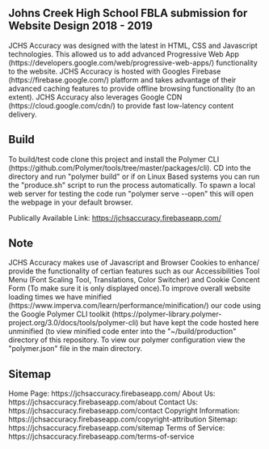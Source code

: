 <h2>Johns Creek High School FBLA submission for Website Design 2018 - 2019</h2>JCHS Accuracy was designed with the latest in HTML, CSS and Javascript technologies. This allowed us to add advanced Progressive Web App (https://developers.google.com/web/progressive-web-apps/) functionality to the website. JCHS Accuracy is hosted with Googles Firebase (https://firebase.google.com/) platform and takes advantage of their advanced caching features to provide offline browsing functionality (to an extent). JCHS Accuracy also leverages Google CDN (https://cloud.google.com/cdn/) to provide fast low-latency content delivery. 

<h2>Build</h2> To build/test code clone this project and install the Polymer CLI (https://github.com/Polymer/tools/tree/master/packages/cli). CD into the directory and run "polymer build" or if on Linux Based systems you can run the "produce.sh" script to run the process automatically. To spawn a local web server for testing the code run "polymer serve --open" this will open the webpage in your default browser.

Publically Available Link: https://jchsaccuracy.firebaseapp.com/

<h2>Note</h2> JCHS Accuracy makes use of Javascript and Browser Cookies to enhance/ provide the functionality of certian features such as our Accessibilities Tool Menu (Font Scaling Tool, Translations, Color Switcher) and Cookie Concent Form (To make sure it is only displayed once).To improve overall website loading times we have minified (https://www.imperva.com/learn/performance/minification/) our code using the Google Polymer CLI toolkit (https://polymer-library.polymer-project.org/3.0/docs/tools/polymer-cli) but have kept the code hosted here unminified (to view minified code enter into the "~/build/production" directory of this repository. To view our polymer configuration view the "polymer.json" file in the main directory.

<h2>Sitemap</h2>
Home Page: https://jchsaccuracy.firebaseapp.com/
About Us: https://jchsaccuracy.firebaseapp.com/about
Contact Us: https://jchsaccuracy.firebaseapp.com/contact
Copyright Information: https://jchsaccuracy.firebaseapp.com/copyright-attribution
Sitemap: https://jchsaccuracy.firebaseapp.com/sitemap
Terms of Service: https://jchsaccuracy.firebaseapp.com/terms-of-service
